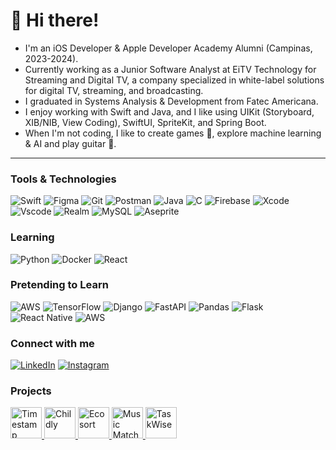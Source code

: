 # 👋 Hi there!
- I'm an iOS Developer & Apple Developer Academy Alumni (Campinas, 2023-2024).
- Currently working as a Junior Software Analyst at EiTV Technology for Streaming and Digital TV, a company specialized in white-label solutions for digital TV, streaming, and broadcasting.
- I graduated in Systems Analysis & Development from Fatec Americana.
- I enjoy working with Swift and Java, and I like using UIKit (Storyboard, XIB/NIB, View Coding), SwiftUI, SpriteKit, and Spring Boot.
- When I'm not coding, I like to create games 👾, explore machine learning & AI and play guitar 🎸.

---

### Tools & Technologies
![Swift](https://img.shields.io/badge/swift-F54A2A?style=for-the-badge&logo=swift&logoColor=white)
![Figma](https://img.shields.io/badge/figma-%23F24E1E.svg?style=for-the-badge&logo=figma&logoColor=white)
![Git](https://img.shields.io/badge/git-%23F05033.svg?style=for-the-badge&logo=git&logoColor=white)
![Postman](https://img.shields.io/badge/Postman-FF6C37.svg?style=for-the-badge&logo=Postman&logoColor=white)
![Java](https://img.shields.io/badge/java-%23ED8B00.svg?style=for-the-badge&logo=openjdk&logoColor=white)
![C](https://img.shields.io/badge/c-%2300599C.svg?style=for-the-badge&logo=c&logoColor=white)
![Firebase](https://img.shields.io/badge/firebase-%23039BE5.svg?style=for-the-badge&logo=firebase)
![Xcode](https://img.shields.io/badge/Xcode-007ACC?style=for-the-badge&logo=Xcode&logoColor=white)
![Vscode](https://img.shields.io/badge/Vscode-007ACC?style=for-the-badge&logo=visual-studio-code&logoColor=white)
![Realm](https://img.shields.io/badge/Realm-39477F?style=for-the-badge&logo=realm&logoColor=white)
![MySQL](https://img.shields.io/badge/MySQL-005C84?style=for-the-badge&logo=mysql&logoColor=white)
![Aseprite](https://img.shields.io/badge/Aseprite-FFFFFF?style=for-the-badge&logo=Aseprite&logoColor=#7D929E)

### Learning 
![Python](https://img.shields.io/badge/Python-FFD43B?style=for-the-badge&logo=python&logoColor=blue)
![Docker](https://img.shields.io/badge/Docker-2CA5E0?style=for-the-badge&logo=docker&logoColor=white)
![React](https://img.shields.io/badge/React-20232A?style=for-the-badge&logo=react&logoColor=61DAFB)

### Pretending to Learn
![AWS](https://img.shields.io/badge/AWS-%23FF9900.svg?style=for-the-badge&logo=amazon-aws&logoColor=white)
![TensorFlow](https://img.shields.io/badge/TensorFlow-FF6F00?style=for-the-badge&logo=TensorFlow&logoColor=white)
![Django](https://img.shields.io/badge/Django-092E20?style=for-the-badge&logo=django&logoColor=green)
![FastAPI](https://img.shields.io/badge/fastapi-109989?style=for-the-badge&logo=FASTAPI&logoColor=white)
![Pandas](https://img.shields.io/badge/Pandas-2C2D72?style=for-the-badge&logo=pandas&logoColor=white)
![Flask](https://img.shields.io/badge/Flask-000000?style=for-the-badge&logo=flask&logoColor=white)
![React Native](https://img.shields.io/badge/React_Native-20232A?style=for-the-badge&logo=react&logoColor=61DAFB)
![AWS](https://img.shields.io/badge/AWS-%23FF9900.svg?style=for-the-badge&logo=amazon-aws&logoColor=white)

### Connect with me
[![LinkedIn](https://img.shields.io/badge/linkedin-%230077B5.svg?style=for-the-badge&logo=linkedin&logoColor=white)](https://www.linkedin.com/in/pedrofranco13/)
[![Instagram](https://img.shields.io/badge/Instagram-%23E4405F.svg?style=for-the-badge&logo=Instagram&logoColor=white)](https://www.instagram.com/francop13g/)

### Projects
<a href="https://apps.apple.com/br/app/timestamp-odyssey/id6471782796">
  <img src="https://is1-ssl.mzstatic.com/image/thumb/Purple116/v4/54/fb/54/54fb543d-4708-79a3-2b23-0d32e4aa882f/AppIcon-0-0-1x_U007epad-0-0-85-220.png/460x0w.webp" alt="Timestamp Odyssey" width="50" height="50">
</a>
<a href="https://apps.apple.com/br/app/childly/id6463897598">
  <img src="https://is1-ssl.mzstatic.com/image/thumb/Purple126/v4/e7/a0/5f/e7a05f6e-196d-bf6b-004a-40cca7fcc040/AppIcon-1x_U007emarketing-0-10-0-85-220.png/460x0w.webp" alt="Childly" width="50" height="50">
</a>
<a href="https://apps.apple.com/br/app/ecosort/id6479270038">
  <img src="https://is1-ssl.mzstatic.com/image/thumb/Purple211/v4/20/7e/14/207e142b-aaf6-b530-41c7-7f1f27befd34/AppIcon-0-0-1x_U007emarketing-0-10-0-85-220.png/460x0w.webp" alt="Ecosort" width="50" height="50">
</a>
<a href="https://testflight.apple.com/join/5kmJx9yb">
  <img src="https://media.discordapp.net/attachments/1279530263793369091/1279530317430132827/Group_61.png?ex=6706dff8&is=67058e78&hm=395d247fbce6283c2f1212c96a0708da1efdc0518b17c9a9d919833e34fa5f11&=&format=webp&quality=lossless&width=944&height=944" alt="Music Match" width="50" height="50">
</a>
<a href="https://testflight.apple.com/join/TMw6Uz42">
  <img src="https://media.discordapp.net/attachments/1279530263793369091/1279542228838125578/AppIcon.png?ex=6706eb10&is=67059990&hm=171c1f0794b8fab95ea9508ea94581c522eeb545663c26ab0007e42e99efbae5&=&format=webp&quality=lossless&width=944&height=944" alt="TaskWise" width="50" height="50">
</a>
